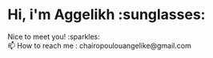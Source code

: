 <html>
<head>
</head>
<body>

<h1>Hi, i'm Aggelikh :sunglasses: </h1>
<p>Nice to meet you! :sparkles:<br>
📫 How to reach me : chairopoulouangelike@gmail.com </p>
</body>
</html>

